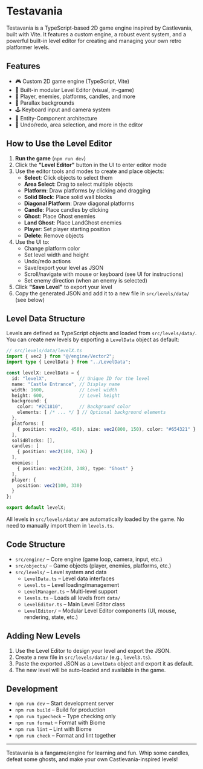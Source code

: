 # Testavania

Testavania is a TypeScript-based 2D game engine inspired by Castlevania, built with Vite. It features a custom engine, a robust event system, and a powerful built-in level editor for creating and managing your own retro platformer levels.

## Features
- 🎮 Custom 2D game engine (TypeScript, Vite)
- 🏰 Built-in modular Level Editor (visual, in-game)
- 🦇 Player, enemies, platforms, candles, and more
- 🌄 Parallax backgrounds
- 🕹️ Keyboard input and camera system
- 🧩 Entity-Component architecture
- 🔄 Undo/redo, area selection, and more in the editor

## How to Use the Level Editor

1. **Run the game** (`npm run dev`)
2. Click the **"Level Editor"** button in the UI to enter editor mode
3. Use the editor tools and modes to create and place objects:
   - **Select**: Click objects to select them
   - **Area Select**: Drag to select multiple objects
   - **Platform**: Draw platforms by clicking and dragging
   - **Solid Block**: Place solid wall blocks
   - **Diagonal Platform**: Draw diagonal platforms
   - **Candle**: Place candles by clicking
   - **Ghost**: Place Ghost enemies
   - **Land Ghost**: Place LandGhost enemies
   - **Player**: Set player starting position
   - **Delete**: Remove objects
4. Use the UI to:
   - Change platform color
   - Set level width and height
   - Undo/redo actions
   - Save/export your level as JSON
   - Scroll/navigate with mouse or keyboard (see UI for instructions)
   - Set enemy direction (when an enemy is selected)
5. Click **"Save Level"** to export your level
6. Copy the generated JSON and add it to a new file in `src/levels/data/` (see below)

## Level Data Structure

Levels are defined as TypeScript objects and loaded from `src/levels/data/`. You can create new levels by exporting a `LevelData` object as default:

```typescript
// src/levels/data/levelX.ts
import { vec2 } from "@/engine/Vector2";
import type { LevelData } from "../LevelData";

const levelX: LevelData = {
  id: "levelX",            // Unique ID for the level
  name: "Castle Entrance", // Display name
  width: 1600,             // Level width
  height: 600,             // Level height
  background: {
    color: "#2C1810",      // Background color
    elements: [ /* ... */ ] // Optional background elements
  },
  platforms: [
    { position: vec2(0, 450), size: vec2(800, 150), color: "#654321" }
  ],
  solidBlocks: [],
  candles: [
    { position: vec2(100, 326) }
  ],
  enemies: [
    { position: vec2(240, 248), type: "Ghost" }
  ],
  player: {
    position: vec2(100, 330)
  }
};

export default levelX;
```

All levels in `src/levels/data/` are automatically loaded by the game. No need to manually import them in `levels.ts`.

## Code Structure

- `src/engine/` – Core engine (game loop, camera, input, etc.)
- `src/objects/` – Game objects (player, enemies, platforms, etc.)
- `src/levels/` – Level system and data
  - `LevelData.ts` – Level data interfaces
  - `Level.ts` – Level loading/management
  - `LevelManager.ts` – Multi-level support
  - `levels.ts` – Loads all levels from `data/`
  - `LevelEditor.ts` – Main Level Editor class
  - `LevelEditor/` – Modular Level Editor components (UI, mouse, rendering, state, etc.)

## Adding New Levels

1. Use the Level Editor to design your level and export the JSON.
2. Create a new file in `src/levels/data/` (e.g., `level3.ts`).
3. Paste the exported JSON as a `LevelData` object and export it as default.
4. The new level will be auto-loaded and available in the game.

## Development
- `npm run dev` – Start development server
- `npm run build` – Build for production
- `npm run typecheck` – Type checking only
- `npm run format` – Format with Biome
- `npm run lint` – Lint with Biome
- `npm run check` – Format and lint together

---

Testavania is a fangame/engine for learning and fun. Whip some candles, defeat some ghosts, and make your own Castlevania-inspired levels!
